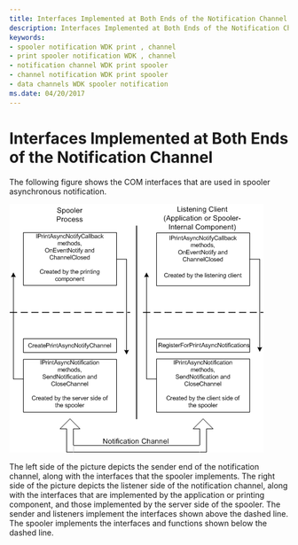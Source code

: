 ```yaml
---
title: Interfaces Implemented at Both Ends of the Notification Channel
description: Interfaces Implemented at Both Ends of the Notification Channel
keywords:
- spooler notification WDK print , channel
- print spooler notification WDK , channel
- notification channel WDK print spooler
- channel notification WDK print spooler
- data channels WDK spooler notification
ms.date: 04/20/2017
---
```


# Interfaces Implemented at Both Ends of the Notification Channel





The following figure shows the COM interfaces that are used in spooler asynchronous notification.

![diagram illustrating the com interfaces that are used in spooler asynchronous notification.](images/splnotarch.png)

The left side of the picture depicts the sender end of the notification channel, along with the interfaces that the spooler implements. The right side of the picture depicts the listener side of the notification channel, along with the interfaces that are implemented by the application or printing component, and those implemented by the server side of the spooler. The sender and listeners implement the interfaces shown above the dashed line. The spooler implements the interfaces and functions shown below the dashed line.

 

 




